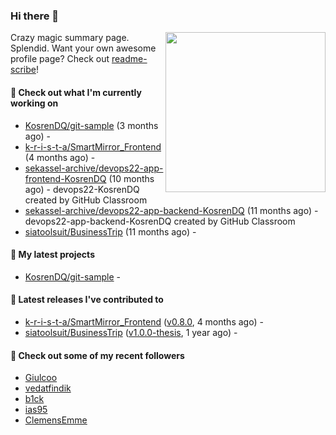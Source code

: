 ### Hi there 👋

<img align="right" src="https://github.com/KosrenDQ.png?size=512" width="256">

Crazy magic summary page. Splendid.
Want your own awesome profile page? Check out [readme-scribe](https://github.com/muesli/readme-scribe)!

#### 👷 Check out what I'm currently working on

- [KosrenDQ/git-sample](https://github.com/KosrenDQ/git-sample) (3 months ago) - 
- [k-r-i-s-t-a/SmartMirror_Frontend](https://github.com/k-r-i-s-t-a/SmartMirror_Frontend) (4 months ago) - 
- [sekassel-archive/devops22-app-frontend-KosrenDQ](https://github.com/sekassel-archive/devops22-app-frontend-KosrenDQ) (10 months ago) - devops22-KosrenDQ created by GitHub Classroom
- [sekassel-archive/devops22-app-backend-KosrenDQ](https://github.com/sekassel-archive/devops22-app-backend-KosrenDQ) (11 months ago) - devops22-app-backend-KosrenDQ created by GitHub Classroom
- [siatoolsuit/BusinessTrip](https://github.com/siatoolsuit/BusinessTrip) (11 months ago) - 

#### 🌱 My latest projects

- [KosrenDQ/git-sample](https://github.com/KosrenDQ/git-sample) - 

#### 🔭 Latest releases I've contributed to

- [k-r-i-s-t-a/SmartMirror_Frontend](https://github.com/k-r-i-s-t-a/SmartMirror_Frontend) ([v0.8.0](https://github.com/k-r-i-s-t-a/SmartMirror_Frontend/releases/tag/v0.8.0), 4 months ago) - 
- [siatoolsuit/BusinessTrip](https://github.com/siatoolsuit/BusinessTrip) ([v1.0.0-thesis](https://github.com/siatoolsuit/BusinessTrip/releases/tag/v1.0.0-thesis), 1 year ago) - 

#### 👯 Check out some of my recent followers

- [Giulcoo](https://github.com/Giulcoo)
- [vedatfindik](https://github.com/vedatfindik)
- [b1ck](https://github.com/b1ck)
- [ias95](https://github.com/ias95)
- [ClemensEmme](https://github.com/ClemensEmme)
